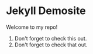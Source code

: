 # Jekyll Demosite

Welcome to my repo!

1. Don't forget to check this out.
2. Don't forget to check that out.



